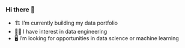 ### Hi there 👋
- 🏗 I’m currently building my data portfolio
- 👷‍♂️ I have interest in data engineering
- 🖥 I’m looking for opportunities in data science or machine learning
